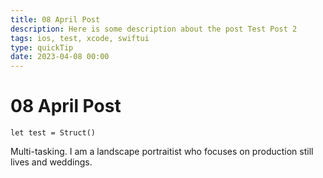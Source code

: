 ```yaml
---
title: 08 April Post
description: Here is some description about the post Test Post 2
tags: ios, test, xcode, swiftui
type: quickTip
date: 2023-04-08 00:00
---
```

# 08 April Post

```
let test = Struct()
``` 
Multi-tasking. I am a landscape portraitist who focuses on production still lives and weddings.
